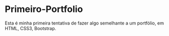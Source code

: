 # Primeiro-Portfolio

Esta é minha primeira tentativa de fazer algo semelhante a um portfólio, em HTML, CSS3, Bootstrap.
